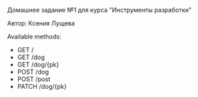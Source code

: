 Домашнее задание №1 для курса "Инструменты разработки"

Автор: Ксения Лущева

Available methods:

* GET /
* GET /dog
* GET /dog/{pk}
* POST /dog
* POST /post
* PATCH /dog/{pk}
